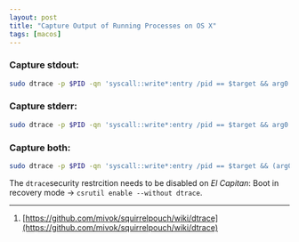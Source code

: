 ```yaml
---
layout: post
title: "Capture Output of Running Processes on OS X"
tags: [macos]
---
```


### Capture stdout:
```bash
sudo dtrace -p $PID -qn 'syscall::write*:entry /pid == $target && arg0 == 1/ { printf("%s", copyinstr(arg1, arg2)); }'
```

### Capture stderr:
```bash
sudo dtrace -p $PID -qn 'syscall::write*:entry /pid == $target && arg0 == 2/ { printf("%s", copyinstr(arg1, arg2)); }'
```

### Capture both:
```bash
sudo dtrace -p $PID -qn 'syscall::write*:entry /pid == $target && (arg0 == 1 || arg0 == 2)/ { printf("%s", copyinstr(arg1, arg2)); }'
```

The `dtrace`security restrcition needs to be disabled on *El Capitan*: Boot in recovery mode -> `csrutil enable --without dtrace`.

---
1. [https://github.com/mivok/squirrelpouch/wiki/dtrace](https://github.com/mivok/squirrelpouch/wiki/dtrace)
